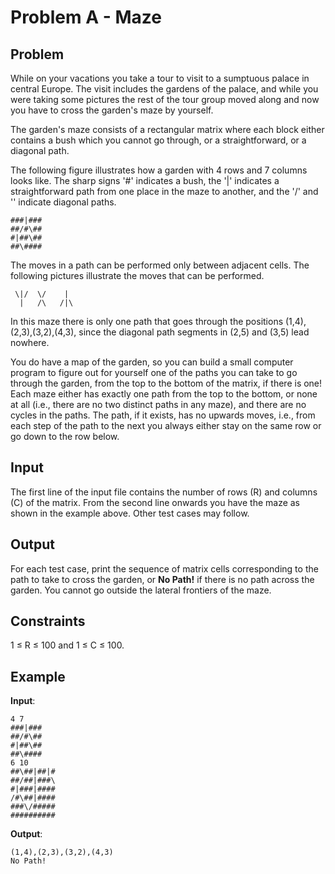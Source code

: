 #  Problem A - Maze


##  Problem

While on your vacations you take a tour to visit to a sumptuous palace
in central Europe. The visit includes the gardens of the palace, and
while you were taking some pictures the rest of the tour group moved
along and now you have to cross the garden's maze by yourself.

The garden's maze consists of a rectangular matrix where each block
either contains a bush which you cannot go through, or a 
straightforward, or a diagonal path.

The following figure illustrates how a garden with 4 rows and 7 columns
looks like. The sharp signs '#' indicates a bush, the '|' indicates a 
straightforward path from one place in the maze to another, and the '/'
and '\' indicate diagonal paths.

    ###|###
    ##/#\##
    #|##\## 
    ##\####

The moves in a path can be performed only between adjacent cells.
The following pictures illustrate the moves that can be performed. 

     \|/  \/    |	
      |	  /\   /|\	               	  	        

In this maze there is only one path that goes through the positions 
(1,4),(2,3),(3,2),(4,3), since the diagonal path segments in (2,5) 
and (3,5) lead nowhere.

You do have a map of the garden, so you can build a small computer
program to figure out for yourself one of the paths you can take to
go through the garden, from the top to the bottom of the matrix, if
there is one! Each maze either has exactly one path from the top to
the bottom, or none at all (i.e., there are no two distinct paths in
any maze), and there are no cycles in the paths. The path, if it 
exists, has no upwards moves, i.e., from each step of the path to the
next you always either stay on the same row or go down to the row below.


##  Input

The first line of the input file contains the number of rows (R) and columns (C) of the matrix.
From the second line onwards you have the maze as shown in the example above. 
Other test cases may follow.


##  Output

For each test case, print the sequence of matrix cells corresponding to the path to take to 
cross the garden, or **No Path!** if there is no path across the garden.
You cannot go outside the lateral frontiers of the maze.


##  Constraints

1 ≤ R ≤ 100 and 1 ≤ C  ≤ 100.


##  Example

**Input**:

    4 7
    ###|###
    ##/#\##
    #|##\##
    ##\####
    6 10
    ##\##|##|#
    ##/##|###\
    #|###|####
    /#\##|####
    ###\/#####
    ##########

**Output**:

    (1,4),(2,3),(3,2),(4,3)
    No Path!
